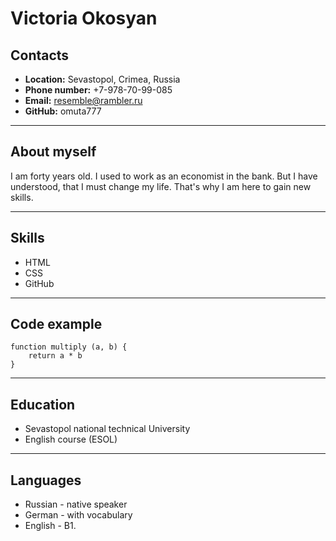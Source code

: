 # Victoria Okosyan
## Contacts
* **Location:** Sevastopol, Crimea, Russia
* **Phone number:** +7-978-70-99-085
* **Email:** resemble@rambler.ru
* **GitHub:** omuta777

***
## About myself
I am forty years old. I used to work as an economist in the bank. But I have understood, that I must change my life. That's why I am here to gain new skills.

***
## Skills
* HTML
* CSS
* GitHub

***
## Code example
```
function multiply (a, b) {
    return a * b
} 
```
***
## Education
* Sevastopol national technical University
* English course (ESOL)

***
## Languages
* Russian - native speaker
* German - with vocabulary
* English - B1.


